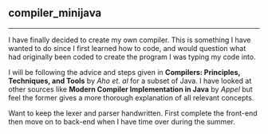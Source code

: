 ## compiler_minijava

***

I have finally decided to create my own compiler. This is something I have wanted to do since I first learned how to code, and would question what had originally been coded to create the program I was typing my code into.

I will be following the advice and steps given in __Compilers: Principles, Techniques, and Tools__ by _Aho et. al_ for a subset of Java. I have looked at other sources like __Modern Compiler Implementation in Java__ by _Appel_ but feel the former gives a more thorough explanation of all relevant concepts.

Want to keep the lexer and parser handwritten. First complete the front-end then move on to back-end when I have time over during the summer.
